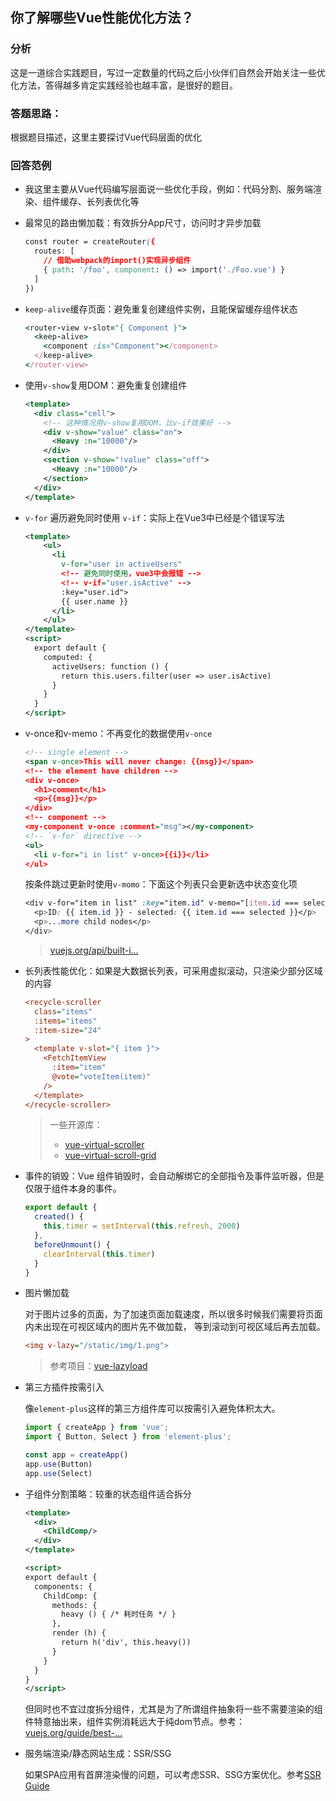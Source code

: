 ## 你了解哪些Vue性能优化方法？

### 分析

这是一道综合实践题目，写过一定数量的代码之后小伙伴们自然会开始关注一些优化方法，答得越多肯定实践经验也越丰富，是很好的题目。

### 答题思路：

根据题目描述，这里主要探讨Vue代码层面的优化

### 回答范例

- 我这里主要从Vue代码编写层面说一些优化手段，例如：代码分割、服务端渲染、组件缓存、长列表优化等

- 最常见的路由懒加载：有效拆分App尺寸，访问时才异步加载

  ```css
  const router = createRouter({
    routes: [
      // 借助webpack的import()实现异步组件
      { path: '/foo', component: () => import('./Foo.vue') }
    ]
  })
  ```

- `keep-alive`缓存页面：避免重复创建组件实例，且能保留缓存组件状态

  ```ruby
  <router-view v-slot="{ Component }">
    <keep-alive>
      <component :is="Component"></component>
    </keep-alive>
  </router-view>
  ```

- 使用`v-show`复用DOM：避免重复创建组件

  ```xml
  <template>
    <div class="cell">
      <!-- 这种情况用v-show复用DOM，比v-if效果好 -->
      <div v-show="value" class="on">
        <Heavy :n="10000"/>
      </div>
      <section v-show="!value" class="off">
        <Heavy :n="10000"/>
      </section>
    </div>
  </template>
  ```

- `v-for` 遍历避免同时使用 `v-if`：实际上在Vue3中已经是个错误写法

  ```xml
  <template>
      <ul>
        <li
          v-for="user in activeUsers"
          <!-- 避免同时使用，vue3中会报错 -->
          <!-- v-if="user.isActive" -->
          :key="user.id">
          {{ user.name }}
        </li>
      </ul>
  </template>
  <script>
    export default {
      computed: {
        activeUsers: function () {
          return this.users.filter(user => user.isActive)
        }
      }
    }
  </script>
  ```

- v-once和v-memo：不再变化的数据使用`v-once`

  ```xml
  <!-- single element -->
  <span v-once>This will never change: {{msg}}</span>
  <!-- the element have children -->
  <div v-once>
    <h1>comment</h1>
    <p>{{msg}}</p>
  </div>
  <!-- component -->
  <my-component v-once :comment="msg"></my-component>
  <!-- `v-for` directive -->
  <ul>
    <li v-for="i in list" v-once>{{i}}</li>
  </ul>
  ```

  按条件跳过更新时使用`v-momo`：下面这个列表只会更新选中状态变化项

  ```css
  <div v-for="item in list" :key="item.id" v-memo="[item.id === selected]">
    <p>ID: {{ item.id }} - selected: {{ item.id === selected }}</p>
    <p>...more child nodes</p>
  </div>
  ```

  > [vuejs.org/api/built-i…](https://link.juejin.cn/?target=https%3A%2F%2Fvuejs.org%2Fapi%2Fbuilt-in-directives.html%23v-memo)

- 长列表性能优化：如果是大数据长列表，可采用虚拟滚动，只渲染少部分区域的内容

  ```ini
  <recycle-scroller
    class="items"
    :items="items"
    :item-size="24"
  >
    <template v-slot="{ item }">
      <FetchItemView
        :item="item"
        @vote="voteItem(item)"
      />
    </template>
  </recycle-scroller>
  ```

  > 一些开源库：
  >
  > - [vue-virtual-scroller](https://link.juejin.cn/?target=https%3A%2F%2Fgithub.com%2FAkryum%2Fvue-virtual-scroller)
  > - [vue-virtual-scroll-grid](https://link.juejin.cn/?target=https%3A%2F%2Fgithub.com%2Frocwang%2Fvue-virtual-scroll-grid)

- 事件的销毁：Vue 组件销毁时，会自动解绑它的全部指令及事件监听器，但是仅限于组件本身的事件。

  ```javascript
  export default {
    created() {
      this.timer = setInterval(this.refresh, 2000)
    },
    beforeUnmount() {
      clearInterval(this.timer)
    }
  }
  ```

- 图片懒加载

  对于图片过多的页面，为了加速页面加载速度，所以很多时候我们需要将页面内未出现在可视区域内的图片先不做加载， 等到滚动到可视区域后再去加载。

  ```ini
  <img v-lazy="/static/img/1.png">
  ```

  > 参考项目：[vue-lazyload](https://link.juejin.cn/?target=https%3A%2F%2Fgithub.com%2Fhilongjw%2Fvue-lazyload)

- 第三方插件按需引入

  像`element-plus`这样的第三方组件库可以按需引入避免体积太大。

  ```javascript
  import { createApp } from 'vue';
  import { Button, Select } from 'element-plus';
  
  const app = createApp()
  app.use(Button)
  app.use(Select)
  ```

- 子组件分割策略：较重的状态组件适合拆分

  ```xml
  <template>
    <div>
      <ChildComp/>
    </div>
  </template>
  
  <script>
  export default {
    components: {
      ChildComp: {
        methods: {
          heavy () { /* 耗时任务 */ }
        },
        render (h) {
          return h('div', this.heavy())
        }
      }
    }
  }
  </script>
  ```

  但同时也不宜过度拆分组件，尤其是为了所谓组件抽象将一些不需要渲染的组件特意抽出来，组件实例消耗远大于纯dom节点。参考：[vuejs.org/guide/best-…](https://link.juejin.cn/?target=https%3A%2F%2Fvuejs.org%2Fguide%2Fbest-practices%2Fperformance.html%23avoid-unnecessary-component-abstractions)

- 服务端渲染/静态网站生成：SSR/SSG

  如果SPA应用有首屏渲染慢的问题，可以考虑SSR、SSG方案优化。参考[SSR Guide](https://link.juejin.cn/?target=https%3A%2F%2Fvuejs.org%2Fguide%2Fscaling-up%2Fssr.html)